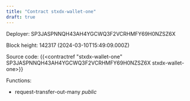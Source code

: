 ```yaml
---
title: "Contract stxdx-wallet-one"
draft: true
---
```

Deployer: SP3JASPNNQH43AH4YGCWQ3F2VCRHMFY69H0NZSZ6X


 



Block height: 142317 (2024-03-10T15:49:09.000Z)

Source code: {{<contractref "stxdx-wallet-one" SP3JASPNNQH43AH4YGCWQ3F2VCRHMFY69H0NZSZ6X stxdx-wallet-one>}}

Functions:

* request-transfer-out-many _public_
